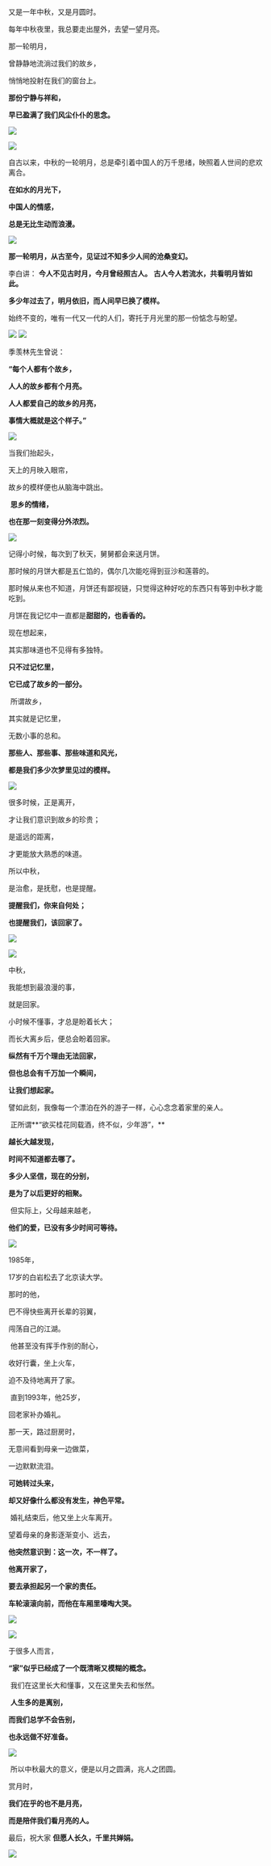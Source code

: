 又是一年中秋，又是月圆时。

每年中秋夜里，我总要走出屋外，去望一望月亮。

那一轮明月，

曾静静地流淌过我们的故乡，

悄悄地投射在我们的窗台上。

**那份宁静与祥和，**

**早已盈满了我们风尘仆仆的思念。**

![](https://upload-images.jianshu.io/upload_images/6943526-4977d075d7f2bf43?imageMogr2/auto-orient/strip%7CimageView2/2/w/1240)

![](https://upload-images.jianshu.io/upload_images/6943526-5ea6bf6dae706535?imageMogr2/auto-orient/strip%7CimageView2/2/w/1240)

自古以来，中秋的一轮明月，总是牵引着中国人的万千思绪，映照着人世间的悲欢离合。

**在如水的月光下，**

**中国人的情感，**

**总是无比生动而浪漫。**

![](https://upload-images.jianshu.io/upload_images/6943526-15afb82fbd8642af?imageMogr2/auto-orient/strip%7CimageView2/2/w/1240)

**那一轮明月，从古至今，见证过不知多少人间的沧桑变幻。**

李白讲：
**今人不见古时月，今月曾经照古人。**
**古人今人若流水，共看明月皆如此。**

**多少年过去了，明月依旧，而人间早已换了模样。**

始终不变的，唯有一代又一代的人们，寄托于月光里的那一份惦念与盼望。

![](https://upload-images.jianshu.io/upload_images/6943526-7ec7231f1748bb09?imageMogr2/auto-orient/strip%7CimageView2/2/w/1240)
![](https://upload-images.jianshu.io/upload_images/6943526-5ff063e90e4fab63?imageMogr2/auto-orient/strip%7CimageView2/2/w/1240)


季羡林先生曾说：

**“每个人都有个故乡，**

**人人的故乡都有个月亮。**

**人人都爱自己的故乡的月亮，**

**事情大概就是这个样子。”**

![](https://upload-images.jianshu.io/upload_images/6943526-fcb43e74442062ba?imageMogr2/auto-orient/strip%7CimageView2/2/w/1240)

当我们抬起头，

天上的月映入眼帘，

故乡的模样便也从脑海中跳出。

 **思乡的情绪，**

**也在那一刻变得分外浓烈。**

![](https://upload-images.jianshu.io/upload_images/6943526-d4415417992ae030.png?imageMogr2/auto-orient/strip%7CimageView2/2/w/1240)

记得小时候，每次到了秋天，舅舅都会来送月饼。

那时候的月饼大都是五仁馅的，偶尔几次能吃得到豆沙和莲蓉的。

那时候从来也不知道，月饼还有鄙视链，只觉得这种好吃的东西只有等到中秋才能吃到。

月饼在我记忆中一直都是**甜甜的，也香香的。**

现在想起来， 

其实那味道也不见得有多独特。

**只不过记忆里，**

**它已成了故乡的一部分。**

 所谓故乡，

其实就是记忆里，

无数小事的总和。

**那些人、那些事、那些味道和风光，**

**都是我们多少次梦里见过的模样。**

![](https://upload-images.jianshu.io/upload_images/6943526-e5322f7fccbf064e?imageMogr2/auto-orient/strip%7CimageView2/2/w/1240)

很多时候，正是离开，

才让我们意识到故乡的珍贵；

是遥远的距离，

才更能放大熟悉的味道。

所以中秋，

是治愈，是抚慰，也是提醒。

**提醒我们，你来自何处；**

**也提醒我们，该回家了。**

![](https://upload-images.jianshu.io/upload_images/6943526-a01328f54a59efe6?imageMogr2/auto-orient/strip%7CimageView2/2/w/1240)

![](https://upload-images.jianshu.io/upload_images/6943526-0bfb713170aee924?imageMogr2/auto-orient/strip%7CimageView2/2/w/1240)

中秋，

我能想到最浪漫的事，

就是回家。

小时候不懂事，才总是盼着长大；

而长大离乡后，便总会盼着回家。

**纵然有千万个理由无法回家，**

**但也总会有千万加一个瞬间，**

**让我们想起家。**

譬如此刻，我像每一个漂泊在外的游子一样，心心念念着家里的亲人。

 正所谓**“欲买桂花同载酒，终不似，少年游”，**

**越长大越发现，**

**时间不知道都去哪了。**

**多少人坚信，现在的分别，**

**是为了以后更好的相聚。**

 但实际上，父母越来越老，

**他们的爱，已没有多少时间可等待。**

![](https://upload-images.jianshu.io/upload_images/6943526-4c22c617b2b91aa5.png?imageMogr2/auto-orient/strip%7CimageView2/2/w/1240)

1985年，

17岁的白岩松去了北京读大学。

那时的他，

巴不得快些离开长辈的羽翼，

闯荡自己的江湖。

 他甚至没有挥手作别的耐心，

收好行囊，坐上火车，

迫不及待地离开了家。

 直到1993年，他25岁，

回老家补办婚礼。

那一天，路过厨房时，

无意间看到母亲一边做菜，

一边默默流泪。

**可她转过头来，**

**却又好像什么都没有发生，神色平常。**

 婚礼结束后，他又坐上火车离开。

望着母亲的身影逐渐变小、远去，

**他突然意识到：这一次，不一样了。**

**他离开家了，**

**要去承担起另一个家的责任。**

**车轮滚滚向前，而他在车厢里嚎啕大哭。**

![](https://upload-images.jianshu.io/upload_images/6943526-d63dd1a199ae1e61?imageMogr2/auto-orient/strip%7CimageView2/2/w/1240)

![](https://upload-images.jianshu.io/upload_images/6943526-136ff7fd9814f6d2?imageMogr2/auto-orient/strip%7CimageView2/2/w/1240)


于很多人而言，

**“家”似乎已经成了一个既清晰又模糊的概念。**

 我们在这里长大和懂事，又在这里失去和怅然。

 **人生多的是离别，**

**而我们总学不会告别，**

**也永远做不好准备。**

![](https://upload-images.jianshu.io/upload_images/6943526-a255e37dc3d7b0ed?imageMogr2/auto-orient/strip%7CimageView2/2/w/1240)

 所以中秋最大的意义，便是以月之圆满，兆人之团圆。

赏月时，

**我们在乎的也不是月亮，**

**而是陪伴我们看月亮的人。**

最后，祝大家 **但愿人长久，千里共婵娟。**

![](https://upload-images.jianshu.io/upload_images/6943526-8f38eae2d0a29236.gif?imageMogr2/auto-orient/strip)






